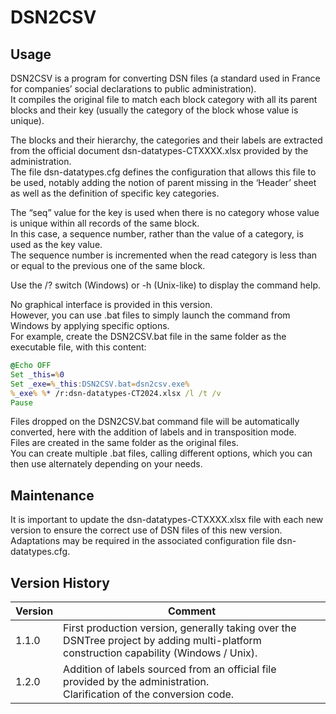 # DSN2CSV

## Usage

DSN2CSV is a program for converting DSN files (a standard used in France for companies’ social declarations to public administration).<br>
It compiles the original file to match each block category with all its parent blocks and their key (usually the category of the block whose value is unique).

The blocks and their hierarchy, the categories and their labels are extracted from the official document dsn-datatypes-CTXXXX.xlsx provided by the administration.<br>
The file dsn-datatypes.cfg defines the configuration that allows this file to be used, notably adding the notion of parent missing in the ‘Header’ sheet as well as the definition of specific key categories.

The “seq” value for the key is used when there is no category whose value is unique within all records of the same block.<br>
In this case, a sequence number, rather than the value of a category, is used as the key value.<br>
The sequence number is incremented when the read category is less than or equal to the previous one of the same block.


Use the /? switch (Windows) or -h (Unix-like) to display the command help.


No graphical interface is provided in this version.<br>
However, you can use .bat files to simply launch the command from Windows by applying specific options.<br>
For example, create the DSN2CSV.bat file in the same folder as the executable file, with this content:
```bat
@Echo OFF
Set _this=%0
Set _exe=%_this:DSN2CSV.bat=dsn2csv.exe%
%_exe% %* /r:dsn-datatypes-CT2024.xlsx /l /t /v
Pause
```
Files dropped on the DSN2CSV.bat command file will be automatically converted, here with the addition of labels and in transposition mode.<br>
Files are created in the same folder as the original files.<br>
You can create multiple .bat files, calling different options, which you can then use alternately depending on your needs.

## Maintenance

It is important to update the dsn-datatypes-CTXXXX.xlsx file with each new version to ensure the correct use of DSN files of this new version.<br>
Adaptations may be required in the associated configuration file dsn-datatypes.cfg.

## Version History

| Version | Comment |
|---------|---------|
| 1.1.0	  | First production version, generally taking over the DSNTree project by adding multi-platform construction capability (Windows / Unix). |
| 1.2.0	  | Addition of labels sourced from an official file provided by the administration.<br>Clarification of the conversion code. |
